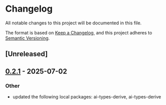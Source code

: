 # Changelog

All notable changes to this project will be documented in this file.

The format is based on [Keep a Changelog](https://keepachangelog.com/en/1.0.0/),
and this project adheres to [Semantic Versioning](https://semver.org/spec/v2.0.0.html).

## [Unreleased]

## [0.2.1](https://github.com/lexoliu/ai-types/compare/ai-types-v0.2.0...ai-types-v0.2.1) - 2025-07-02

### Other

- updated the following local packages: ai-types-derive, ai-types-derive
